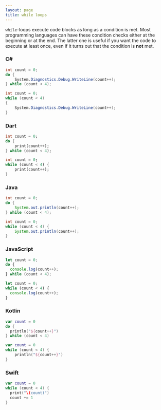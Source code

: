 ```yaml
---
layout: page
title: while loops
---
```


`while`-loops execute code blocks as long as a condition is met. Most programming languages can have these condition checks either at the beginning or at the end. The latter one is useful if you want the code to execute at least once, even if it turns out that the condition is **not** met.

### C#

```csharp
int count = 0;
do {
    System.Diagnostics.Debug.WriteLine(count++);
} while (count < 4);
```

```csharp
int count = 0;
while (count < 4)
{
    System.Diagnostics.Debug.WriteLine(count++);
}
```

### Dart	

```dart
int count = 0;
do {
    print(count++);
} while (count < 4);
```

```dart
int count = 0;
while (count < 4) {
    print(count++);
}
```

### Java	

```java
int count = 0;
do {
    System.out.println(count++);
} while (count < 4);
```

```java
int count = 0;
while (count < 4) {
    System.out.println(count++);
}
```

### JavaScript

```javascript
let count = 0;
do {
  console.log(count++);
} while (count < 4);
```

```javascript
let count = 0;
while (count < 4) {
  console.log(count++);
}
```

### Kotlin	

```kotlin
var count = 0
do {
  println("${count++}")
} while (count < 4)
```

```kotlin
var count = 0
while (count < 4) {
    println("${count++}")
}
```

### Swift

```swift
var count = 0
while (count < 4) {
  print("\(count)")
  count += 1
}
```
